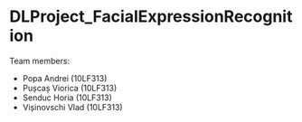 # DLProject_FacialExpressionRecognition

Team members:
* Popa Andrei (10LF313)
* Pușcaș Viorica (10LF313)
* Senduc Horia (10LF313)
* Vișinovschi Vlad (10LF313)